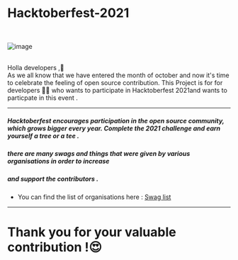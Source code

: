 # Hacktoberfest-2021
<br>

![image](https://user-images.githubusercontent.com/56837137/135565301-0cc6eac1-a113-4f29-80c7-fab85cbefeff.png)

<br>
Holla developers ,👋 <br>
As we all know that we have entered the month of october and now it's time to celebrate the feeling of open source contribution.
This Project is for  for developers 👩‍💻  who wants to participate in Hacktoberfest 2021and wants to particpate in this event .

-- -- -- -- -- -- -- -- -- -- -- -- -- 

##### Hacktoberfest encourages participation in the open source community, which grows bigger every year. Complete the 2021 challenge and earn yourself a tree or a tee .

##### there are many swags and things that were given by various organisations in order to increase  
##### and support the contributors .

- You can find the list of organisations here : [Swag list](https://hacktoberfestswaglist.com/)


- - - - - -  -
# Thank you for your valuable contribution !😍
